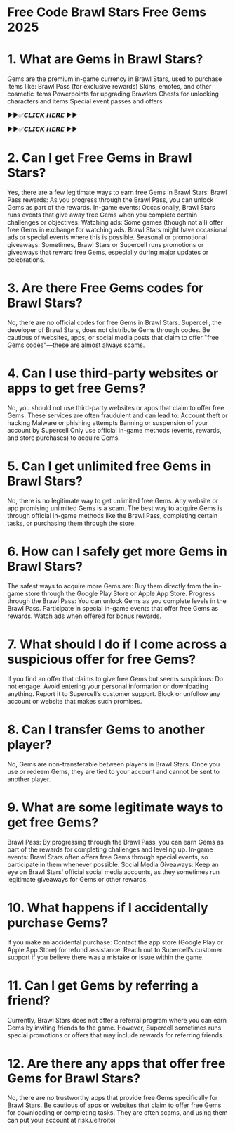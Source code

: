 # Free Code Brawl Stars Free Gems 2025

# 1. What are Gems in Brawl Stars?
Gems are the premium in-game currency in Brawl Stars, used to purchase items like:
Brawl Pass (for exclusive rewards)
Skins, emotes, and other cosmetic items
Powerpoints for upgrading Brawlers
Chests for unlocking characters and items
Special event passes and offers

[►►✅𝘾𝙇𝙄𝘾𝙆 𝙃𝙀𝙍𝙀 ►►](https://cutt.ly/8e8RoWrm)

[►►✅𝘾𝙇𝙄𝘾𝙆 𝙃𝙀𝙍𝙀 ►►](https://cutt.ly/8e8RoWrm)

# 2. Can I get Free Gems in Brawl Stars?
Yes, there are a few legitimate ways to earn free Gems in Brawl Stars:
Brawl Pass rewards: As you progress through the Brawl Pass, you can unlock Gems as part of the rewards.
In-game events: Occasionally, Brawl Stars runs events that give away free Gems when you complete certain challenges or objectives.
Watching ads: Some games (though not all) offer free Gems in exchange for watching ads. Brawl Stars might have occasional ads or special events where this is possible.
Seasonal or promotional giveaways: Sometimes, Brawl Stars or Supercell runs promotions or giveaways that reward free Gems, especially during major updates or celebrations.
# 3. Are there Free Gems codes for Brawl Stars?
No, there are no official codes for free Gems in Brawl Stars. Supercell, the developer of Brawl Stars, does not distribute Gems through codes. Be cautious of websites, apps, or social media posts that claim to offer "free Gems codes"—these are almost always scams.
# 4. Can I use third-party websites or apps to get free Gems?
No, you should not use third-party websites or apps that claim to offer free Gems. These services are often fraudulent and can lead to:
Account theft or hacking
Malware or phishing attempts
Banning or suspension of your account by Supercell
Only use official in-game methods (events, rewards, and store purchases) to acquire Gems.
# 5. Can I get unlimited free Gems in Brawl Stars?
No, there is no legitimate way to get unlimited free Gems. Any website or app promising unlimited Gems is a scam. The best way to acquire Gems is through official in-game methods like the Brawl Pass, completing certain tasks, or purchasing them through the store.
# 6. How can I safely get more Gems in Brawl Stars?
The safest ways to acquire more Gems are:
Buy them directly from the in-game store through the Google Play Store or Apple App Store.
Progress through the Brawl Pass: You can unlock Gems as you complete levels in the Brawl Pass.
Participate in special in-game events that offer free Gems as rewards.
Watch ads when offered for bonus rewards.
# 7. What should I do if I come across a suspicious offer for free Gems?
If you find an offer that claims to give free Gems but seems suspicious:
Do not engage: Avoid entering your personal information or downloading anything.
Report it to Supercell’s customer support.
Block or unfollow any account or website that makes such promises.
# 8. Can I transfer Gems to another player?
No, Gems are non-transferable between players in Brawl Stars. Once you use or redeem Gems, they are tied to your account and cannot be sent to another player.
# 9. What are some legitimate ways to get free Gems?
Brawl Pass: By progressing through the Brawl Pass, you can earn Gems as part of the rewards for completing challenges and leveling up.
In-game events: Brawl Stars often offers free Gems through special events, so participate in them whenever possible.
Social Media Giveaways: Keep an eye on Brawl Stars’ official social media accounts, as they sometimes run legitimate giveaways for Gems or other rewards.
# 10. What happens if I accidentally purchase Gems?
If you make an accidental purchase:
Contact the app store (Google Play or Apple App Store) for refund assistance.
Reach out to Supercell’s customer support if you believe there was a mistake or issue within the game.
# 11. Can I get Gems by referring a friend?
Currently, Brawl Stars does not offer a referral program where you can earn Gems by inviting friends to the game. However, Supercell sometimes runs special promotions or offers that may include rewards for referring friends.
# 12. Are there any apps that offer free Gems for Brawl Stars?
No, there are no trustworthy apps that provide free Gems specifically for Brawl Stars. Be cautious of apps or websites that claim to offer free Gems for downloading or completing tasks. They are often scams, and using them can put your account at risk.ueitroitoi
